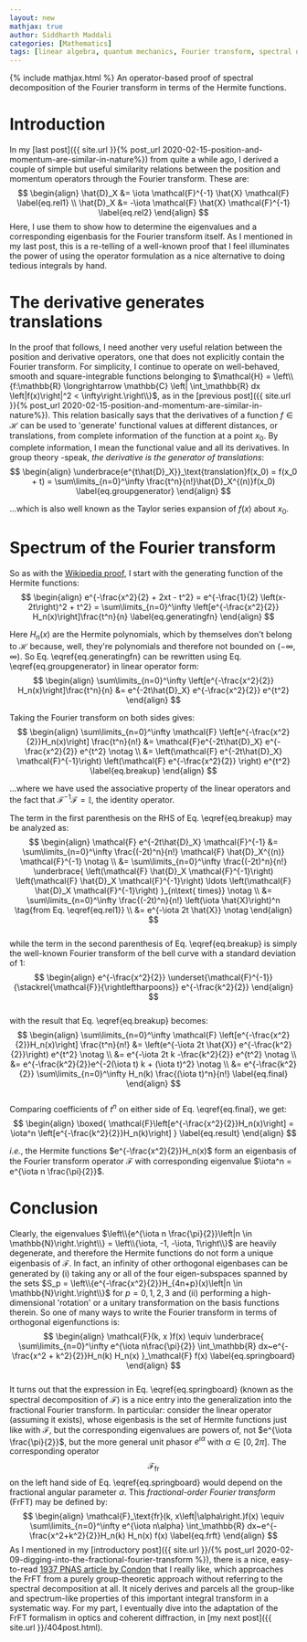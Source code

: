 ```yaml
---
layout: new
mathjax: true
author: Siddharth Maddali
categories: [Mathematics]
tags: [linear algebra, quantum mechanics, Fourier transform, spectral decomposition]
---
```


{% include mathjax.html %}
An operator-based proof of spectral decomposition of the Fourier transform in terms of the Hermite functions.

# Introduction
In my [last post]({{ site.url }}{% post_url 2020-02-15-position-and-momentum-are-similar-in-nature%}) from quite a while ago, I derived a couple of simple but useful similarity relations between the position and momentum operators through the Fourier transform.
These are: 
$$
\begin{align}
	\hat{D}_X &=  \iota \mathcal{F}^{-1} \hat{X} \mathcal{F} \label{eq.rel1} \\
	\hat{D}_X &= -\iota \mathcal{F} \hat{X} \mathcal{F}^{-1} \label{eq.rel2}
\end{align}
$$
Here, I use them to show how to determine the eigenvalues and a corresponding eigenbasis for the Fourier transform itself.
As I mentioned in my last post, this is a re-telling of a well-known proof that I feel illuminates the power of using the operator formulation as a nice alternative to doing tedious integrals by hand.

# The derivative generates translations
In the proof that follows, I need another very useful relation between the position and derivative operators, one that does not explicitly contain the Fourier transform. 
For simplicity, I continue to operate on well-behaved, smooth and square-integrable functions belonging to $\mathcal{H} = \left\\{f:\mathbb{R} \longrightarrow \mathbb{C} \left| \int_\mathbb{R} dx \left|f(x)\right|^2 < \infty\right.\right\\}$, as in the [previous post]({{ site.url }}{% post_url 2020-02-15-position-and-momentum-are-similar-in-nature%}).
This relation basically says that the derivatives of a function $f \in \mathcal{H}$ can be used to 'generate' functional values at different distances, or translations, from complete information of the function at a point $x_0$. 
By complete information, I mean the functional value and all its derivatives.
In group theory -speak, _the derivative is the generator of translations_: 
$$
\begin{align}
	\underbrace{e^{t\hat{D}_X}}_\text{translation}f(x_0) = f(x_0 + t) = \sum\limits_{n=0}^\infty \frac{t^n}{n!}\hat{D}_X^{(n)}f(x_0)
	\label{eq.groupgenerator}
\end{align}
$$

...which is also well known as the Taylor series expansion of $f(x)$ about $x_0$.

# Spectrum of the Fourier transform
So as with the [Wikipedia proof](https://en.wikipedia.org/wiki/Hermite_polynomials#Hermite_functions_as_eigenfunctions_of_the_Fourier_transform), I start with the generating function of the Hermite functions: 
$$
\begin{align}
	e^{-\frac{x^2}{2} + 2xt - t^2} 
	= e^{-\frac{1}{2} \left(x-2t\right)^2 + t^2} 
	= \sum\limits_{n=0}^\infty \left[e^{-\frac{x^2}{2}} H_n(x)\right]\frac{t^n}{n}
	\label{eq.generatingfn}
\end{align}
$$

Here $H_n(x)$ are the Hermite polynomials, which by themselves don't belong to $\mathcal{H}$ because, well, they're polynomials and therefore not bounded on $(-\infty, \infty)$.
So Eq. \eqref{eq.generatingfn} can be rewritten using Eq. \eqref{eq.groupgenerator} in linear operator form:
$$
\begin{align}
	\sum\limits_{n=0}^\infty \left[e^{-\frac{x^2}{2}} H_n(x)\right]\frac{t^n}{n} &= e^{-2t\hat{D}_X} e^{-\frac{x^2}{2}} e^{t^2}
\end{align}
$$

Taking the Fourier transform on both sides gives:
<br/>
$$
\begin{align}
	\sum\limits_{n=0}^\infty \mathcal{F} \left[e^{-\frac{x^2}{2}}H_n(x)\right] \frac{t^n}{n!} 
	&= \mathcal{F}e^{-2t\hat{D}_X} e^{-\frac{x^2}{2}} e^{t^2} \notag \\
	&= \left(\mathcal{F} e^{-2t\hat{D}_X} \mathcal{F}^{-1}\right) \left(\mathcal{F} e^{-\frac{x^2}{2}} \right) e^{t^2} \label{eq.breakup}
\end{align}
$$

...where we have used the associative property of the linear operators and the fact that $\mathcal{F}^{-1} \mathcal{F} = \mathbb{I}$, the identity operator.

The term in the first parenthesis on the RHS of Eq. \eqref{eq.breakup} may be analyzed as:
$$
\begin{align}
	\mathcal{F} e^{-2t\hat{D}_X} \mathcal{F}^{-1} &= \sum\limits_{n=0}^\infty \frac{(-2t)^n}{n!} \mathcal{F} \hat{D}_X^{(n)} \mathcal{F}^{-1} \notag \\
	&= \sum\limits_{n=0}^\infty \frac{(-2t)^n}{n!} \underbrace{
	\left(\mathcal{F} \hat{D}_X \mathcal{F}^{-1}\right)
	\left(\mathcal{F} \hat{D}_X \mathcal{F}^{-1}\right) 
	\ldots
	\left(\mathcal{F} \hat{D}_X \mathcal{F}^{-1}\right)
	}_{n\text{ times}} \notag \\
	&=  \sum\limits_{n=0}^\infty \frac{(-2t)^n}{n!} \left(\iota \hat{X}\right)^n \tag{from Eq. \eqref{eq.rel1}} \\
	&= e^{-\iota 2t \hat{X}} \notag
\end{align}	
$$
<br/>
while the term in the second parenthesis of Eq. \eqref{eq.breakup} is simply the well-known Fourier transform of the bell curve with a standard deviation of $1$:
$$
\begin{align}
	e^{-\frac{x^2}{2}} \underset{\mathcal{F}^{-1}}{\stackrel{\mathcal{F}}{\rightleftharpoons}}  e^{-\frac{k^2}{2}}
\end{align}
$$
<br/>
with the result that Eq. \eqref{eq.breakup} becomes: 
$$
\begin{align}
	\sum\limits_{n=0}^\infty \mathcal{F} \left[e^{-\frac{x^2}{2}}H_n(x)\right] \frac{t^n}{n!}
	&= \left(e^{-\iota 2t \hat{X}} e^{-\frac{k^2}{2}}\right) e^{t^2} \notag \\
	&= e^{-\iota 2t k -\frac{k^2}{2}} e^{t^2} \notag \\
	&= e^{-\frac{k^2}{2}}e^{-2(\iota t) k + (\iota t)^2} \notag \\
	&= e^{-\frac{k^2}{2}}  \sum\limits_{n=0}^\infty H_n(k) \frac{(\iota t)^n}{n!} \label{eq.final}
\end{align}
$$
<br/>
Comparing coefficients of $t^n$ on either side of Eq. \eqref{eq.final}, we get:
$$
\begin{align}
	\boxed{
		\mathcal{F}\left[e^{-\frac{x^2}{2}}H_n(x)\right] = \iota^n \left[e^{-\frac{k^2}{2}}H_n(k)\right]
	} \label{eq.result}
\end{align}
$$

_i.e._, the Hermite functions $e^{-\frac{x^2}{2}}H_n(x)$ form an eigenbasis of the Fourier transform operator $\mathcal{F}$ with corresponding eigenvalue $\iota^n = e^{\iota n \frac{\pi}{2}}$.

# Conclusion
Clearly, the eigenvalues $\left\\{e^{\iota n \frac{\pi}{2}}\left|n \in \mathbb{N}\right.\right\\} = \left\\{\iota, -1, -\iota, 1\right\\}$ are heavily degenerate, and therefore the Hermite functions do not form a unique eigenbasis of $\mathcal{F}$.
In fact, an infinity of other orthogonal eigenbases can be generated by (i) taking any or all of the four eigen-subspaces spanned by the sets $S_p = \left\\{e^{-\frac{x^2}{2}}H_{4n+p}(x)\left|n \in \mathbb{N}\right.\right\\}$ for $p = 0, 1, 2, 3$ and (ii) performing a high-dimensional 'rotation' or a unitary transformation on the basis functions therein.
So one of many ways to write the Fourier transform in terms of orthogonal eigenfunctions is:
$$
\begin{align}
	\mathcal{F}(k, x )f(x) \equiv \underbrace{
		\sum\limits_{n=0}^\infty 
		e^{\iota n\frac{\pi}{2}} 
		\int_\mathbb{R} dx~e^{-\frac{x^2 + k^2}{2}}H_n(k) H_n(x)
	}_\mathcal{F} f(x) \label{eq.springboard}
\end{align}
$$
<br/>
It turns out that the expression in Eq. \eqref{eq.springboard} (known as the spectral decomposition of $\mathcal{F}$) is a nice entry into the generalization into the fractional Fourier transform.
In particular: consider the linear operator (assuming it exists), whose eigenbasis is the set of Hermite functions just like with $\mathcal{F}$, but the corresponding eigenvalues are powers of, not $e^{\iota \frac{\pi}{2}}$, but the more general unit phasor $e^{\iota \alpha}$ with $\alpha \in \left[0, 2\pi\right]$.
The corresponding operator $$\mathcal{F}_\text{fr}$$ on the left hand side of Eq. \eqref{eq.springboard} would depend on the fractional angular parameter $\alpha$.
This _fractional-order Fourier transform_ (FrFT) may be defined by: 
$$
\begin{align}
	\mathcal{F}_\text{fr}(k, x\left|\alpha\right.)f(x) \equiv 
	\sum\limits_{n=0}^\infty 
	e^{\iota n\alpha} 
	\int_\mathbb{R} dx~e^{-\frac{x^2+k^2}{2}}H_n(k) H_n(x)
	f(x) \label{eq.frft}
\end{align}
$$
As I mentioned in my [introductory post]({{ site.url }}/{% post_url 2020-02-09-digging-into-the-fractional-fourier-transform %}), there is a nice, easy-to-read [1937 PNAS article by Condon](https://www.pnas.org/content/23/3/158) that I really like, which approaches the FrFT from a purely group-theoretic approach without referring to the spectral decomposition at all.
It nicely derives and parcels all the group-like and spectrum-like properties of this important integral transform in a systematic way.
For my part, I eventually dive into the adaptation of the FrFT formalism in optics and coherent diffraction, in [my next post]({{ site.url }}/404post.html).
